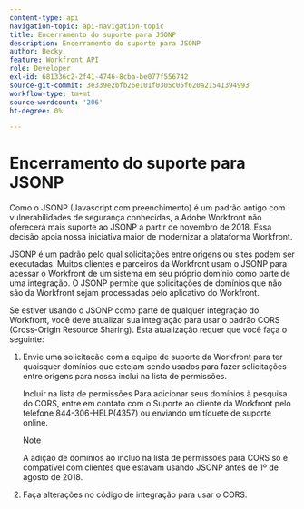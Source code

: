 ```yaml
---
content-type: api
navigation-topic: api-navigation-topic
title: Encerramento do suporte para JSONP
description: Encerramento do suporte para JSONP
author: Becky
feature: Workfront API
role: Developer
exl-id: 681336c2-2f41-4746-8cba-be077f556742
source-git-commit: 3e339e2bfb26e101f0305c05f620a21541394993
workflow-type: tm+mt
source-wordcount: '206'
ht-degree: 0%

---
```


# Encerramento do suporte para JSONP

Como o JSONP (Javascript com preenchimento) é um padrão antigo com vulnerabilidades de segurança conhecidas, a Adobe Workfront não oferecerá mais suporte ao JSONP a partir de novembro de 2018. Essa decisão apoia nossa iniciativa maior de modernizar a plataforma Workfront.

JSONP é um padrão pelo qual solicitações entre origens ou sites podem ser executadas. Muitos clientes e parceiros da Workfront usam o JSONP para acessar o Workfront de um sistema em seu próprio domínio como parte de uma integração. O JSONP permite que solicitações de domínios que não são da Workfront sejam processadas pelo aplicativo do Workfront.

Se estiver usando o JSONP como parte de qualquer integração do Workfront, você deve atualizar sua integração para usar o padrão CORS (Cross-Origin Resource Sharing). Esta atualização requer que você faça o seguinte:

1. Envie uma solicitação com a equipe de suporte da Workfront para ter quaisquer domínios que estejam sendo usados para fazer solicitações entre origens para nossa inclui na lista de permissões.

   Incluir na lista de permissões Para adicionar seus domínios à pesquisa do CORS, entre em contato com o Suporte ao cliente da Workfront pelo telefone 844-306-HELP(4357) ou enviando um tíquete de suporte online.

   >[!NOTE]
   >
   >A adição de domínios ao incluo na lista de permissões para CORS só é compatível com clientes que estavam usando JSONP antes de 1º de agosto de 2018.


1. Faça alterações no código de integração para usar o CORS.
